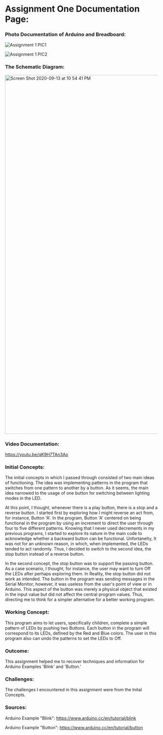 # Assignment One Documentation Page:

### Photo Documentation of Arduino and Breadboard:

![Assignment 1 PIC1](https://user-images.githubusercontent.com/60816393/93029214-9d84b200-f62a-11ea-9e1b-59a120c0da26.jpeg)

![Assignment 1 PIC2](https://user-images.githubusercontent.com/60816393/93029215-a1183900-f62a-11ea-9aae-2e500fb228f4.jpeg)

### The Schematic Diagram:

<img width="1183" alt="Screen Shot 2020-09-13 at 10 54 41 PM" src="https://user-images.githubusercontent.com/60816393/93026055-31974f00-f614-11ea-94b3-636aa2f637d7.png">

### Video Documentation:

https://youtu.be/qK9H7TAn3Ao

### Initial Concepts:

The initial concepts in which I passed through consisted of two main ideas of functioning. The idea was implementing patterns in the program that switches from one pattern to another by a button. As it seems, the main idea narrowed to the usage of one button for switching between lighting modes in the LED. 

At this point, I thought, whenever there is a play button, there is a stop and a reverse button. I started first by exploring how I might reverse an act from, for instance, Button 'A'. In the program, Button 'A' centered on being functional in the program by using an increment to direct the user through four to five different patterns. Knowing that I never used decrements in my previous programs, I started to explore its nature in the main code to acknowledge whether a backward button can be functional. Unfortanelty, It was not for an unknown reason, in which, when implemented, the LEDs tended to act randomly. Thus, I decided to switch to the second idea, the stop button instead of a reverse button.

In the second concept, the stop button was to support the passing button. As a case scenario, I thought, for instance, the user may want to turn Off the LEDs after perhaps exploring them. In Reality, the stop button did not work as intended. The button in the program was sending messages in the Serial Monitor; however, it was useless from the user's point of view or in Arduino. This aspect of the button was merely a physical object that existed in the input value but did not affect the central program values. Thus, directing me to think for a simpler alternative for a better working program.

### Working Concept:

This program aims to let users, specifically children, complete a simple pattern of LEDs by pushing two Buttons. Each button in the program will correspond to its LEDs, defined by the Red and Blue colors. The user in this program also can undo the patterns to set the LEDs to Off.
### Outcome:

This assignment helped me to recover techniques and information for Arduino Examples 'Blink' and 'Button.'

### Challenges:

The challenges I encountered in this assignment were from the Inital Concepts.

### Sources:

Arduino Example "Blink":
https://www.arduino.cc/en/tutorial/blink

Arduino Example "Button":
https://www.arduino.cc/en/tutorial/button
